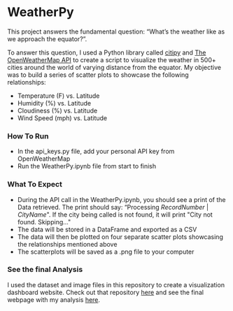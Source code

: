 # WeatherPy
This project answers the fundamental question: “What’s the weather like as we approach the equator?”.

To answer this question, I used a Python library called [citipy]( https://pypi.org/project/citipy/) and [The OpenWeatherMap API]( https://openweathermap.org/api) to create a script to visualize the weather in 500+ cities around the world of varying distance from the equator. My objective was to build a series of scatter plots to showcase the following relationships:

* Temperature (F) vs. Latitude
* Humidity (%) vs. Latitude
* Cloudiness (%) vs. Latitude
* Wind Speed (mph) vs. Latitude

### How To Run
* In the api_keys.py file, add your personal API key from OpenWeatherMap
* Run the WeatherPy.ipynb file from start to finish

### What To Expect
* During the API call in the WeatherPy.ipynb, you should see a print of the Data retrieved. The print should say:
“Processing _RecordNumber_ | _CityName_". If the city being called is not found, it will print "City not found. Skipping..."
* The data will be stored in a DataFrame and exported as a CSV
*	The data will then be plotted on four separate scatter plots showcasing the relationships mentioned above
*	The scatterplots will be saved as a .png file to your computer

### See the final Analysis
I used the dataset and image files in this repository to create a visualization dashboard website. Check out that repository [here]( https://github.com/klucas11/Web-Visualization-Dashboard-Latitude-) and see the final webpage with my analysis [here]( https://klucas11.github.io/Web-Visualization-Dashboard-Latitude-/).
